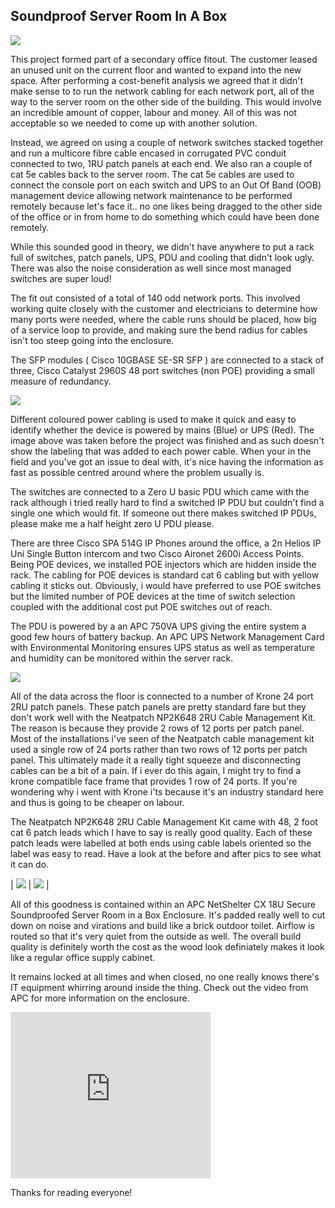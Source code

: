 ## Soundproof Server Room In A Box

![](../images/16303466257_795e5f53ea_o.jpg)

This project formed part of a secondary office fitout. The customer leased an unused unit on the current floor and wanted to expand into the new space. After performing a cost-benefit analysis we agreed that it didn't make sense to to run the network cabling for each network port, all of the way to the server room on the other side of the building. This would involve an incredible amount of copper, labour and money. All of this was not acceptable so we needed to come up with another solution.

Instead, we agreed on using a couple of network switches stacked together and run a multicore fibre cable encased in corrugated PVC conduit connected to two, 1RU patch panels at each end. We also ran a couple of cat 5e cables back to the server room. The cat 5e cables are used to connect the console port on each switch and UPS to an Out Of Band (OOB) management device allowing network maintenance to be performed remotely because let's face it.. no one likes being dragged to the other side of the office or in from home to do something which could have been done remotely.

While this sounded good in theory, we didn't have anywhere to put a rack full of switches, patch panels, UPS, PDU and cooling that didn't look ugly. There was also the noise consideration as well since most managed switches are super loud!

The fit out consisted of a total of 140 odd network ports. This involved working quite closely with the customer and electricians to determine how many ports were needed, where the cable runs should be placed, how big of a service loop to provide, and making sure the bend radius for cables isn't too steep going into the enclosure.

The SFP modules ( Cisco 10GBASE SE-SR SFP ) are connected to a stack of three, Cisco Catalyst 2960S 48 port switches (non POE) providing a small measure of redundancy.

![](../images/16463390716_f21312288f_o.jpg)

Different coloured power cabling is used to make it quick and easy to identify whether the device is powered by mains (Blue) or UPS (Red). The image above was taken before the project was finished and as such doesn't show the labeling that was added to each power cable. When your in the field and you've got an issue to deal with, it's nice having the information as fast as possible centred around where the problem usually is.

The switches are connected to a Zero U basic PDU which came with the rack although i tried really hard to find a switched IP PDU but couldn't find a single one which would fit. If someone out there makes switched IP PDUs, please make me a half height zero U PDU please.

There are three Cisco SPA 514G IP Phones around the office, a 2n Helios IP Uni Single Button intercom and two Cisco Aironet 2600i Access Points. Being POE devices, we installed POE injectors which are hidden inside the rack. The cabling for POE devices is standard cat 6 cabling but with yellow cabling it sticks out. Obviously, i would have preferred to use POE switches but the limited number of POE devices at the time of switch selection coupled with the additional cost put POE switches out of reach.

The PDU is powered by a an APC 750VA UPS giving the entire system a good few hours of battery backup. An APC UPS Network Management Card with Environmental Monitoring ensures UPS status as well as temperature and humidity can be monitored within the server rack.

![](../images/15866851244_35936287e1_o.jpg)

All of the data across the floor is connected to a number of Krone 24 port 2RU patch panels. These patch panels are pretty standard fare but they don't work well with the Neatpatch NP2K648 2RU Cable Management Kit. The reason is because they provide 2 rows of 12 ports per patch panel. Most of the installations i've seen of the Neatpatch cable management kit used a single row of 24 ports rather than two rows of 12 ports per patch panel. This ultimately made it a really tight squeeze and disconnecting cables can be a bit of a pain. If i ever do this again, I might try to find a krone compatible face frame that provides 1 row of 24 ports. If you're wondering why i went with Krone i'ts because it's an industry standard here and thus is going to be cheaper on labour.

The Neatpatch NP2K648 2RU Cable Management Kit came with 48, 2 foot cat 6 patch leads which I have to say is really good quality. Each of these patch leads were labelled at both ends using cable labels oriented so the label was easy to read. Have a look at the before and after pics to see what it can do.

| ![](../images/16301948600_a513970738_o.jpg) | ![](../images/16303466257_795e5f53ea_o.jpg) |

All of this goodness is contained within an APC NetShelter CX 18U Secure Soundproofed Server Room in a Box Enclosure. It's padded really well to cut down on noise and virations and build like a brick outdoor toilet. Airflow is routed so that it's very quiet from the outside as well. The overall build quality is definitely worth the cost as the wood look definiately makes it look like a regular office supply cabinet.

It remains locked at all times and when closed, no one really knows there's IT equipment whirring around inside the thing. Check out the video from APC for more information on the enclosure.

<iframe width="320" height="266" src="https://www.youtube.com/embed/lkSMQ4k55sM" title="YouTube video player" frameborder="0" allow="accelerometer; autoplay; clipboard-write; encrypted-media; gyroscope; picture-in-picture" allowfullscreen></iframe>

Thanks for reading everyone!
